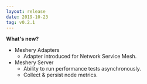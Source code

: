 ```yaml
---
layout: release
date: 2019-10-23
tag: v0.2.1
---
```


**What's new?**

- Meshery Adapters
  - Adapter introduced for Network Service Mesh.
- Meshery Server
  - Ability to run performance tests asynchronously.
  - Collect & persist node metrics.

